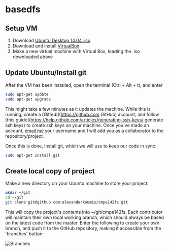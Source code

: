 # basedfs

## Setup VM

1. Download [Ubuntu Desktop 14.04 .iso](http://www.ubuntu.com/download/desktop "Ubuntu 14.04")
2. Download and install [VirtualBox](https://www.virtualbox.org/wiki/Downloads)
3. Make a new virtual machine with Virtual Box, loading the .iso downloaded above

## Update Ubuntu/Install git

After the VM has been installed, open the terminal (Ctrl + Alt + t), and enter
 
 ```bash
 sudo apt-get update
 sudo apt-get upgrade
 ```

This might take a few minutes as it updates the machine. While this is running, create a [Github](https://github.com GitHub) account, and follow [this guide](https://help.github.com/articles/generating-ssh-keys/ generate ssh keys) to create ssh keys on your machine. Once you've made an account, [email me](alexander.koumis@sjsu.edu) your username and I will add you as a collaborator to the repository/project.

Once this is done, install git, which we will use to keep our code in sync:

```bash
sudo apt-get install git
```

## Create local copy of project

Make a new directory on your Ubuntu machine to store your project:

```bash
mkdir ~/git
cd ~/git
git clone git@github.com:alexanderkoumis/cmpe142fs.git
```

This will copy the project's contents into ~/git/cmpe142fs. Each contributor will maintain their own local working branch, which should always be based on the latest code from the master. Enter the following to create your own branch, and push it to the GitHub repository, making it accessible from the 'branches' button:

![Branches](http://i.imgur.com/27enzJB.png)